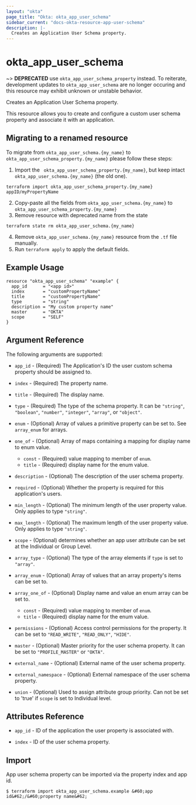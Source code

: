 ```yaml
---
layout: "okta"
page_title: "Okta: okta_app_user_schema"
sidebar_current: "docs-okta-resource-app-user-schema"
description: |-
  Creates an Application User Schema property.
---
```


# okta_app_user_schema

~> **DEPRECATED** use `okta_app_user_schema_property` instead. To reiterate, development updates to `okta_app_user_schema` are no longer occuring and this resource may exhibit unknown or unstable behavior.

Creates an Application User Schema property.

This resource allows you to create and configure a custom user schema property and associate it with an application.

## Migrating to a renamed resource

To migrate from `okta_app_user_schema.{my_name}` to `okta_app_user_schema_property.{my_name}` please follow these steps:

1. Import the ` okta_app_user_schema_property.{my_name}`, but keep intact `okta_app_user_schema.{my_name}` (the old one).

```
terraform import okta_app_user_schema_property.{my_name} appID/myPropertyName
```

2. Copy-paste all the fields from `okta_app_user_schema.{my_name}` to `okta_app_user_schema_property.{my_name}`
3. Remove resource with deprecated name from the state

```
terraform state rm okta_app_user_schema.{my_name}
```

4. Remove `okta_app_user_schema.{my_name}` resource from the `.tf` file manually.
5. Run `terraform apply` to apply the default fields.

## Example Usage

```hcl
resource "okta_app_user_schema" "example" {
  app_id      = "<app id>"
  index       = "customPropertyName"
  title       = "customPropertyName"
  type        = "string"
  description = "My custom property name"
  master      = "OKTA"
  scope       = "SELF"
}
```

## Argument Reference

The following arguments are supported:

- `app_id` - (Required) The Application's ID the user custom schema property should be assigned to.

- `index` - (Required) The property name.

- `title` - (Required) The display name.

- `type` - (Required) The type of the schema property. It can be `"string"`, `"boolean"`, `"number"`, `"integer"`, `"array"`, or `"object"`.

- `enum` - (Optional) Array of values a primitive property can be set to. See `array_enum` for arrays.

- `one_of` - (Optional) Array of maps containing a mapping for display name to enum value.

  - `const` - (Required) value mapping to member of `enum`.
  - `title` - (Required) display name for the enum value.

- `description` - (Optional) The description of the user schema property.

- `required` - (Optional) Whether the property is required for this application's users.

- `min_length` - (Optional) The minimum length of the user property value. Only applies to type `"string"`.

- `max_length` - (Optional) The maximum length of the user property value. Only applies to type `"string"`.

- `scope` - (Optional) determines whether an app user attribute can be set at the Individual or Group Level.

- `array_type` - (Optional) The type of the array elements if `type` is set to `"array"`.

- `array_enum` - (Optional) Array of values that an array property's items can be set to.

- `array_one_of` - (Optional) Display name and value an enum array can be set to.

  - `const` - (Required) value mapping to member of `enum`.
  - `title` - (Required) display name for the enum value.

- `permissions` - (Optional) Access control permissions for the property. It can be set to `"READ_WRITE"`, `"READ_ONLY"`, `"HIDE"`.

- `master` - (Optional) Master priority for the user schema property. It can be set to `"PROFILE_MASTER"` or `"OKTA"`.

- `external_name` - (Optional) External name of the user schema property.

- `external_namespace` - (Optional) External namespace of the user schema property.

- `union` - (Optional) Used to assign attribute group priority. Can not be set to 'true' if `scope` is set to Individual level.

## Attributes Reference

- `app_id` - ID of the application the user property is associated with.

- `index` - ID of the user schema property.

## Import

App user schema property can be imported via the property index and app id.

```
$ terraform import okta_app_user_schema.example &#60;app id&#62;/&#60;property name&#62;
```
